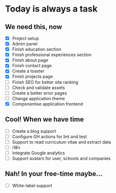 # Today is always a task

## We need this, now

- [x] Project setup
- [x] Admin panel
- [x] Finish education section
- [x] Finish professional experiences section
- [x] Finish about page
- [x] Finish contact page
- [x] Create a toaster
- [x] Finish projects page
- [ ] Finish SEO for better site ranking
- [ ] Check and validate assets
- [ ] Create a better error pages
- [ ] Change application theme
- [x] Componentise application frontend

## Cool! When we have time

- [ ] Create a blog support
- [ ] Configure GH actions for lint and test
- [ ] Support to read curriculum vitae and extract data
- [ ] i18n
- [ ] Integrate Google analytics
- [ ] Support avatars for user, schools and companies

## Nah! In your free-time maybe...

- [ ] White-label support
